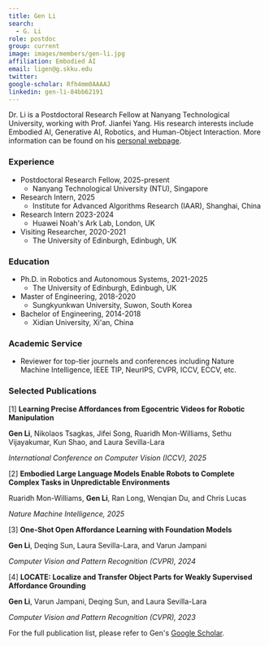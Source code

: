 ```yaml
---
title: Gen Li
search:
  - G. Li
role: postdoc
group: current
image: images/members/gen-li.jpg
affiliation: Embodied AI
email: ligen@g.skku.edu
twitter: 
google-scholar: Rfh4mm0AAAAJ
linkedin: gen-li-84bb62191
---
```


Dr. Li is a Postdoctoral Research Fellow at Nanyang Technological University, working with Prof. Jianfei Yang. His research interests include Embodied AI, Generative AI, Robotics, and Human-Object Interaction. More information can be found on his [personal webpage](https://reagan1311.github.io/).

 
### Experience
- Postdoctoral Research Fellow, 2025-present
  - Nanyang Technological University (NTU), Singapore
- Research Intern, 2025
  - Institute for Advanced Algorithms Research (IAAR), Shanghai, China
- Research Intern 2023-2024
  - Huawei Noah's Ark Lab, London, UK
- Visiting Researcher, 2020-2021
  - The University of Edinburgh, Edinbugh, UK
 
### Education
- Ph.D. in Robotics and Autonomous Systems, 2021-2025
  - The University of Edinburgh, Edinbugh, UK
- Master of Engineering, 2018-2020
  - Sungkyunkwan University, Suwon, South Korea
- Bachelor of Engineering, 2014-2018
  - Xidian University, Xi'an, China
 
### Academic Service
- Reviewer for top-tier journels and conferences including Nature Machine Intelligence, IEEE TIP, NeurIPS, CVPR, ICCV, ECCV, etc.

### Selected Publications
[1] **Learning Precise Affordances from Egocentric Videos for Robotic Manipulation**   

**Gen Li**, Nikolaos Tsagkas, Jifei Song, Ruaridh Mon-Williams, Sethu Vijayakumar, Kun Shao, and Laura Sevilla-Lara 

*International Conference on Computer Vision (ICCV), 2025*

[2] **Embodied Large Language Models Enable Robots to Complete Complex Tasks in Unpredictable Environments**

Ruaridh Mon-Williams, **Gen Li**, Ran Long, Wenqian Du, and Chris Lucas

*Nature Machine Intelligence, 2025*

[3] **One-Shot Open Affordance Learning with Foundation Models**   

**Gen Li**, Deqing Sun, Laura Sevilla-Lara, and Varun Jampani

*Computer Vision and Pattern Recognition (CVPR), 2024*

[4] **LOCATE: Localize and Transfer Object Parts for Weakly Supervised Affordance Grounding**   

**Gen Li**, Varun Jampani, Deqing Sun, and Laura Sevilla-Lara

*Computer Vision and Pattern Recognition (CVPR), 2023*

For the full publication list, please refer to Gen's [Google Scholar](https://scholar.google.com/citations?user=Rfh4mm0AAAAJ).

<!--_Disclosure_: Rob is a co-founder and the CTO of [Ocean Genomics inc.](https://oceangenomics.com/).-->
